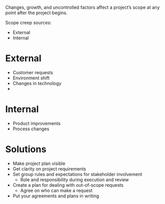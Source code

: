 Changes, growth, and uncontrolled factors affect a project’s scope at any point after the project begins. 

Scope creep sources:
- External
- Internal

# External
- Customer requests
- Environment shift
- Changes in technology
- 
# Internal
- Product improvements
- Process changes

# Solutions
- Make project plan visible
- Get clarity on project requirements
- Set group rules and expectations for stakeholder involvement
    - Role and responsibility during execution and review
- Create a plan for dealing with out-of-scope requests
    - Agree on who can make a request
- Put your agreements and plans in writing